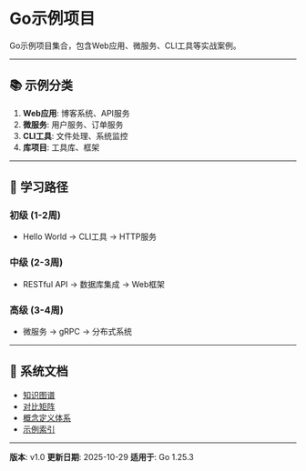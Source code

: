 # Go示例项目

Go示例项目集合，包含Web应用、微服务、CLI工具等实战案例。

---

## 📚 示例分类

1. **Web应用**: 博客系统、API服务
2. **微服务**: 用户服务、订单服务
3. **CLI工具**: 文件处理、系统监控
4. **库项目**: 工具库、框架

---

## 🎯 学习路径

### 初级 (1-2周)

- Hello World → CLI工具 → HTTP服务

### 中级 (2-3周)

- RESTful API → 数据库集成 → Web框架

### 高级 (3-4周)

- 微服务 → gRPC → 分布式系统

---

## 📖 系统文档

- [知识图谱](./00-知识图谱.md)
- [对比矩阵](./00-对比矩阵.md)
- [概念定义体系](./00-概念定义体系.md)
- [示例索引](./00-示例索引.md)

---

**版本**: v1.0
**更新日期**: 2025-10-29
**适用于**: Go 1.25.3
